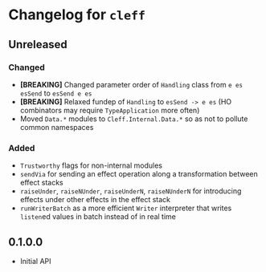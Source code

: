 # Changelog for `cleff`

## Unreleased

### Changed

- **[BREAKING]** Changed parameter order of `Handling` class from `e es esSend` to `esSend e es`
- **[BREAKING]** Relaxed fundep of `Handling` to `esSend -> e es` (HO combinators may require `TypeApplication` more often)
- Moved `Data.*` modules to `Cleff.Internal.Data.*` so as not to pollute common namespaces

### Added

- `Trustworthy` flags for non-internal modules
- `sendVia` for sending an effect operation along a transformation between effect stacks
- `raiseUnder`, `raiseNUnder`, `raiseUnderN`, `raiseNUnderN` for introducing effects under other effects in the effect stack
- `runWriterBatch` as a more efficient `Writer` interpreter that writes `listen`ed values in batch instead of in real time

## 0.1.0.0

- Initial API

